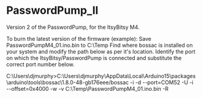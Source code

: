 # PasswordPump_II
Version 2 of the PasswordPump, for the ItsyBitsy M4.

To burn the latest version of the firmware (example):
Save PasswordPumpM4_01.ino.bin to C:\Temp
Find where bossac is installed on your system and modify the path below as per it's location.
Identify the port on which the ItsyBitsy/PasswordPump is connected and substitute the correct port number below.

C:\Users\djmurphy>C:\Users\djmurphy\AppData\Local\Arduino15\packages\arduino\tools\bossac\1.8.0-48-gb176eee/bossac -i -d --port=COM52 -U -i --offset=0x4000 -w -v C:\Temp\PasswordPumpM4_01.ino.bin -R
